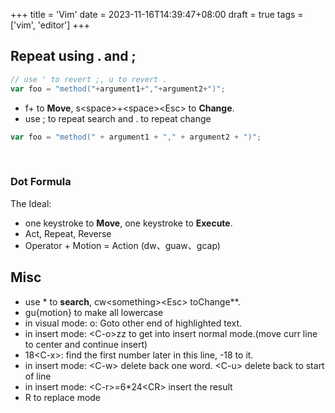 +++
title = 'Vim'
date = 2023-11-16T14:39:47+08:00
draft = true
tags = ['vim', 'editor']
+++

## Repeat using . and ;

```javascript
// use ' to revert ;, u to revert .
var foo = "method("+argument1+","+argument2+")";
```

* f+ to **Move**, s\<space\>+\<space\>\<Esc\> to **Change**.
* use ; to repeat search and . to repeat change

```javascript
var foo = "method(" + argument1 + "," + argument2 + ")";
```
<br>

### Dot Formula
The Ideal:
* one keystroke to **Move**, one keystroke to **Execute**. 
* Act, Repeat, Reverse
* Operator + Motion = Action (dw、guaw、gcap)


## Misc
* use * to **search**, cw\<something\>\<Esc\> toChange**.
* gu{motion} to make all lowercase
* in visual mode: o: Goto other end of highlighted text.
* in insert mode: \<C-o\>zz to get into insert normal mode.(move curr line to center and continue insert)
* 18\<C-x\>: find the first number later in this line, -18 to it.
* in insert mode: \<C-w\> delete back one word. \<C-u\> delete back to start of line
* in insert mode: \<C-r\>=6*24\<CR\> insert the result
* R to replace mode